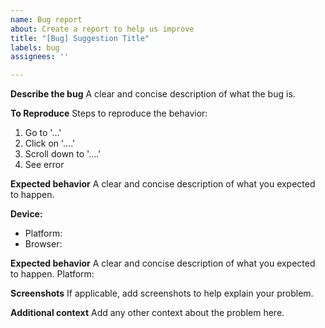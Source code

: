 ```yaml
---
name: Bug report
about: Create a report to help us improve
title: "[Bug] Suggestion Title"
labels: bug
assignees: ''

---
```


**Describe the bug**
A clear and concise description of what the bug is.

**To Reproduce**
Steps to reproduce the behavior:
1. Go to '...'
2. Click on '....'
3. Scroll down to '....'
4. See error

**Expected behavior**
A clear and concise description of what you expected to happen.

**Device:**
- Platform:
- Browser:

**Expected behavior**
A clear and concise description of what you expected to happen. Platform:



**Screenshots**
If applicable, add screenshots to help explain your problem.

**Additional context**
Add any other context about the problem here.
